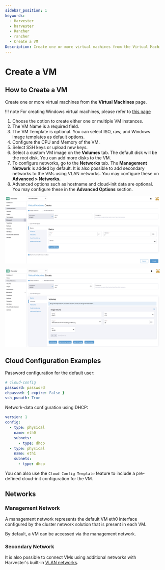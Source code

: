 ```yaml
---
sidebar_position: 1
keywords:
  - Harvester
  - harvester
  - Rancher
  - rancher
  - Create a VM
Description: Create one or more virtual machines from the Virtual Machines page.
---
```


# Create a VM

## How to Create a VM

Create one or more virtual machines from the **Virtual Machines** page.

!!! note
	For creating Windows virtual machines, please refer to [this page](./create-windows-vm.md)


1. Choose the option to create either one or multiple VM instances.
1. The VM Name is a required field.
1. The VM Template is optional. You can select ISO, raw, and Windows image templates as default options.
1. Configure the CPU and Memory of the VM.
1. Select SSH keys or upload new keys.
1. Select a custom VM image on the **Volumes** tab. The default disk will be the root disk. You can add more disks to the VM.
1. To configure networks, go to the **Networks** tab. The **Management Network** is added by default. It is also possible to add secondary networks to the VMs using VLAN networks. You may configure these on **Advanced > Networks**.
1. Advanced options such as hostname and cloud-init data are optional. You may configure these in the **Advanced Options** section.

![create-vm](assets/create-vm.png)

![create-vm](assets/choose-vm-image.png)

## Cloud Configuration Examples

Password configuration for the default user:

```YAML
# cloud-config
password: password
chpasswd: { expire: False }
ssh_pwauth: True
```

Network-data configuration using DHCP:

```YAML
version: 1
config:
  - type: physical
    name: eth0
    subnets:
      - type: dhcp
  - type: physical
    name: eth1
    subnets:
      - type: dhcp
```

You can also use the `Cloud Config Template` feature to include a pre-defined cloud-init configuration for the VM.

## Networks

### Management Network

A management network represents the default VM eth0 interface configured by the cluster network solution that is present in each VM.

By default, a VM can be accessed via the management network.

### Secondary Network

It is also possible to connect VMs using additional networks with Harvester's built-in [VLAN networks](../networking/harvester-network.md).
